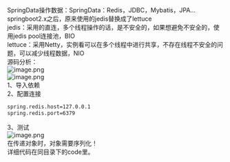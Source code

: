 SpringData操作数据：SpringData：Redis，JDBC，Mybatis，JPA...<br />springboot2.x之后，原来使用的jedis替换成了lettuce<br />jedis：采用的直连，多个线程操作的话，是不安全的，如果想避免不安全的，使用jedis pool连接池，BIO<br />lettuce：采用Netty，实例看可以在多个线程中进行共享，不存在线程不安全的问题，可以减少线程数据，NIO<br />源码分析：<br />![image.png](https://cdn.nlark.com/yuque/0/2023/png/35204765/1681355685193-ffdffb2f-2fb0-49ec-bb1a-6e8952f5d43b.png#averageHue=%23ebe5d9&clientId=u74117efd-d604-4&from=paste&height=500&id=u00b1e401&name=image.png&originHeight=625&originWidth=1252&originalType=binary&ratio=1.25&rotation=0&showTitle=false&size=498112&status=done&style=none&taskId=ufce6ca88-c11a-4e66-99e3-9e7a5ff8017&title=&width=1001.6)<br />![image.png](https://cdn.nlark.com/yuque/0/2023/png/35204765/1681355713410-573d2391-40f3-40d7-9a32-65eef86e3856.png#averageHue=%23e8e1d5&clientId=u74117efd-d604-4&from=paste&height=210&id=ud75fc621&name=image.png&originHeight=263&originWidth=1188&originalType=binary&ratio=1.25&rotation=0&showTitle=false&size=213694&status=done&style=none&taskId=u57cd7161-34ae-4b1f-a32d-3217fea7ea0&title=&width=950.4)<br />1、导入依赖<br />2、配置连接
```xml
spring.redis.host=127.0.0.1
spring.redis.port=6379
```
3、测试<br />![image.png](https://cdn.nlark.com/yuque/0/2023/png/35204765/1681355962868-147aa29d-ec96-4d3e-a88b-4945a07948fe.png#averageHue=%23fefdfa&clientId=u74117efd-d604-4&from=paste&height=218&id=uc7bad5fc&name=image.png&originHeight=273&originWidth=621&originalType=binary&ratio=1.25&rotation=0&showTitle=false&size=105718&status=done&style=none&taskId=ud670e0a0-b733-4bf6-bce8-3da08705856&title=&width=496.8)<br />在传递对象时，对象需要序列化！<br />详细代码在同目录下的code里。
